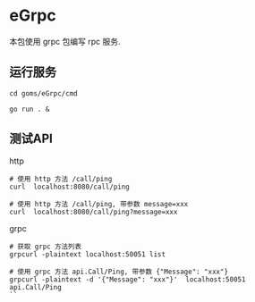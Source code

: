 # eGrpc

本包使用 grpc 包编写 rpc 服务.

## 运行服务
```
cd goms/eGrpc/cmd

go run . & 

```

## 测试API

http
```
# 使用 http 方法 /call/ping
curl  localhost:8080/call/ping

# 使用 http 方法 /call/ping, 带参数 message=xxx
curl  localhost:8080/call/ping?message=xxx
```

grpc
```
# 获取 grpc 方法列表
grpcurl -plaintext localhost:50051 list

# 使用 grpc 方法 api.Call/Ping, 带参数 {"Message": "xxx"}
grpcurl -plaintext -d '{"Message": "xxx"}'  localhost:50051 api.Call/Ping 
``